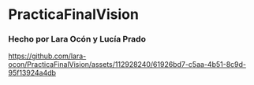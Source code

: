 # PracticaFinalVision
### Hecho por Lara Ocón y Lucía Prado



https://github.com/lara-ocon/PracticaFinalVision/assets/112928240/61926bd7-c5aa-4b51-8c9d-95f13924a4db

